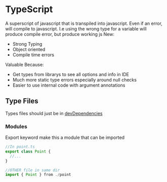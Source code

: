 # TypeScript
A superscript of javascript that is transpiled into javascript. Even if an error, will compile to javascript. I.e using the wrong type for a variable will produce compile error, but produce working js
New:

* Strong Typing
* Object oriented
* Compile time errors

Valuable Because:

- Get types from librarys to see all options and info in IDE
- Much more static type errors especially around null checks
- Easier to use internal code with argument annotations

## Type Files

Types files should just be in [devDependencies](https://stackoverflow.com/questions/45176661/how-do-i-decide-whether-types-goes-into-dependencies-or-devdependencies)



### Modules
Export keyword make this a module that can be imported

```ts
//In point.ts
export class Point {
  //...
}

//OTHER file in same dir
import { Point } from ./point
```

